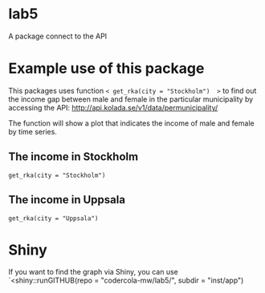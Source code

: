 # lab5
A package connect to the API


# Example use of this package
This packages uses function `< get_rka(city = "Stockholm")  >` to find out the income gap between male and female in the particular municipality by accessing the API: http://api.kolada.se/v1/data/permunicipality/


The function will show a plot that indicates the income of male and female by time series.

## The income in Stockholm
```{r, include = TRUE}
get_rka(city = "Stockholm")
```

## The income in Uppsala
```{r, include = TRUE}
get_rka(city = "Uppsala")
```

# Shiny
If you want to find the graph via Shiny, you can use
`<shiny::runGITHUB(repo = "codercola-mw/lab5/", subdir = "inst/app")
